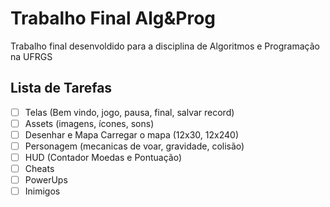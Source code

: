 # Trabalho Final Alg&Prog
 
Trabalho final desenvoldido para a disciplina de Algoritmos e Programação na UFRGS

## Lista de Tarefas

- [ ] Telas (Bem vindo, jogo, pausa, final, salvar record)
- [ ] Assets (imagens, ícones, sons)
- [ ] Desenhar e Mapa Carregar o mapa (12x30, 12x240)
- [ ] Personagem (mecanicas de voar, gravidade, colisão)
- [ ] HUD (Contador Moedas e Pontuação)
- [ ] Cheats
- [ ] PowerUps
- [ ] Inimigos
